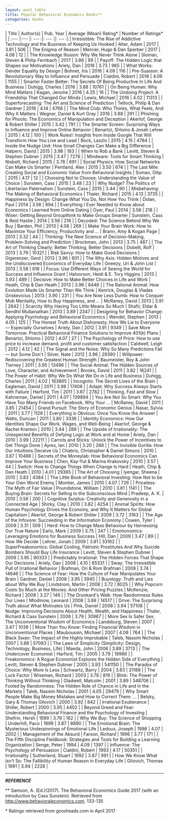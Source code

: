 ```yaml
---
layout: post_table
title: Popular Behavioral Economics Books**
categories: books
---
```


| Title | Author(s) | Pub. Year  | Average (Mean) Rating*  | Number of Ratings*  |
| :--- |:--- |: --- :|: --- :|: --- :|
| Irresistible: The Rise of Addictive Technology and the Business of Keeping Us Hooked | Alter, Adam | 2017 | 3.81 | 506 |
| The Enigma of Reason | Mercier, Hugo & Dan Sperber | 2017 | 4.08 | 12 |
| The Knowledge Illusion: Why We Never Think Alone | Sloman, Steven & Philip Fernbach | 2017 | 3.86 | 99 |
| Payoff: The Hidden Logic that Shapes our Motivations | Ariely, Dan | 2016 | 3.73 | 965 |
| What Works: Gender Equality by Design | Bohnet, Iris | 2016 | 4.09 | 116 |
| Pre-Suasion: A Revolutionary Way to Influence and Persuade | Cialdini, Robert | 2016 | 4.06 | 1155 |
| Smarter Faster Better: The Secrets Of Being Productive In Life And Business | Duhigg, Charles | 2016 | 3.88 | 10761 |
| On Being Human: Why Mind Matters | Kagan, Jerome | 2016 | 4.25 | 16 |
| The Undoing Project: A Friendship That Changed Our Minds | Lewis, Michael | 2016 | 4.02 | 11313 |
| Superforecasting: The Art and Science of Prediction | Tetlock, Philip & Dan Gardner | 2016 | 4.14 | 4766 |
| The Mind Club: Who Thinks, What Feels, And Why It Matters | Wegner, Daniel & Kurt Gray | 2016 | 3.88 | 291 |
| Phishing for Phools: The Economics of Manipulation and Deception | Akerlof, George & Robert Shiller | 2015 | 3.42 | 791 |
| The Smarter Screen: Surprising Ways to Influence and Improve Online Behavior | Benartzi, Shlomo & Jonah Lehrer | 2015 | 4.12 | 100 |
| Work Rules!: Insights from Inside Google That Will Transform How You Live and Lead | Bock, Laszlo | 2015 | 4.15 | 4784 |
| Inside the Nudge Unit: How Small Changes Can Make a Big Difference | Halpern, David | 2015 | 3.98 | 163 |
| When to Rob a Bank | Levitt, Steven & Stephen Dubner | 2015 | 3.47 | 7276 |
| Mindware: Tools for Smart Thinking | Nisbett, Richard | 2015 | 3.78 | 691 |
| Social Physics: How Social Networks Can Make Us Smarter | Pentland, Alex | 2015 | 3.50 | 674 |
| The Last Mile: Creating Social and Economic Value from Behavioral Insights | Soman, Dilip | 2015 | 4.17 | 12 |
| Choosing Not to Choose: Understanding the Value of Choice | Sunstein, Cass | 2015 | 3.48 | 23 |
| Why Nudge? The Politics of Libertarian Paternalism | Sunstein, Cass | 2015 | 3.44 | 90 |
| Misbehaving: The Making of Behavioral Economics | Thaler, Richard | 2015 | 4.13 | 3735 |
| Happiness by Design: Change What You Do, Not How You Think | Dolan, Paul | 2014 | 3.56 | 894 |
| Everything I Ever Needed to Know about Economics I Learned from Online Dating | Oyer, Paul | 2014 | 3.58 | 218 |
| Wiser: Getting Beyond Groupthink to Make Groups Smarter | Sunstein, Cass & Reid Hastie | 2014 | 3.56 | 216 |
| Decoded: The Science Behind Why We Buy | Barden, Phil | 2013 | 4.08 | 269 |
| Make Your Brain Work: How to Maximize Your Efficiency, Productivity and … | Brann, Amy & Kogan Page | 2013 | 3.32 | 44 |
| Thinking: The New Science of Decision-Making, Problem-Solving and Prediction | Brockman, John | 2013 | 3.75 | 487 |
| The Art of Thinking Clearly: Better Thinking, Better Decisions | Dobelli, Rolf | 2013 | 3.79 | 10321 |
| Risk Savvy: How to Make Good Decisions | Gigerenzer, Gerd | 2013 | 3.96 | 601 |
| The Why Axis: Hidden Motives and the Undiscovered Economics of Everyday Life | Gneezy, Uri & John List | 2013 | 3.58 | 616 |
| Focus: Use Different Ways of Seeing the World for Success and Influence Grant | Halvorson, Heidi & E. Tory Higgins | 2013 | 3.93 | 489 |
| Decisive: How to Make Better Choices in Life and Work | Heath, Chip & Dan Heath | 2013 | 3.96 | 8446 |
| The Rational Animal: How Evolution Made Us Smarter Than We Think | Kenrick, Douglas & Vladas Griskevicius | 2013 | 3.90 | 231 |
| You Are Now Less Dumb: How to Conquer Mob Mentality, How to Buy Happiness, and … | McRaney, David | 2013 | 3.91 | 2642 |
| Scarcity Why Having Too Little Means So Much | Shafir, Eldar & Sendhil Mullainathan | 2013 | 3.89 | 2347 |
| Designing for Behavior Change: Applying Psychology and Behavioral Economics | Wendel, Stephen | 2013 | 4.05 | 125 |
| The Honest Truth About Dishonesty: How We Lie to Everyone — Especially Ourselves | Ariely, Dan | 2012 | 3.91 | 9349 |
| Save More Tomorrow: Practical Behavioral Finance Solutions to Improve 401(k) Plans | Benartzi, Shlomo | 2012 | 4.07 | 27 |
| The Psychology of Price: How to use price to increase demand, profit and customer satisfaction | Caldwell, Leigh | 2012 | 4.12 | 42 |
| The Signal and the Noise: Why So Many Predictions Fail — but Some Don't | Silver, Nate | 2012 | 3.96 | 29390 |
| Willpower: Rediscovering the Greatest Human Strength | Baumeister, Roy & John Tierney | 2011 | 3.95 | 13496 |
| The Social Animal: The Hidden Sources of Love, Character, and Achievement | Brooks, David | 2011 | 3.82 | 16241 |
| The Power of Habit: Why We Do What We Do in Life and Business | Duhigg, Charles | 2011 | 4.02 | 163865 |
| Incognito: The Secret Lives of the Brain | Eagleman, David | 2011 | 3.98 | 17408 |
| Adapt: Why Success Always Starts with Failure | Harford, Tim | 2011 | 3.87 | 2782 |
| Thinking, Fast and Slow | Kahneman, Daniel | 2011 | 4.07 | 139894 |
| You Are Not So Smart: Why You Have Too Many Friends on Facebook, Why Your … | McRaney, David | 2011 | 3.85 | 21454 |
| Grand Pursuit: The Story of Economic Genius | Nasar, Sylvia | 2011 | 3.77 | 1128 |
| Everything is Obvious: Once You Know the Answer | Watts, Duncan | 2011 | 3.80 | 3336 |
| Identity Economics: How Our Identities Shape Our Work, Wages, and Well-Being | Akerlof, George & Rachel Kranton | 2010 | 3.44 | 288 |
| The Upside of Irrationality: The Unexpected Benefits of Defying Logic at Work and at Home | Ariely, Dan | 2010 | 3.99 | 22211 |
| Carrots and Sticks: Unlock the Power of Incentives to Get Things Done | Ayres, Ian | 2010 | 3.20 | 268 |
| The Invisible Gorilla: How Our Intuitions Deceive Us | Chabris, Christopher & Daniel Simons | 2010 | 3.87 | 10488 |
| Secrets of the Moneylab: How Behavioral Economics Can Improve Your Business | Chen, Kay-Yut & Marina Krakovsky | 2010 | 3.57 | 44 |
| Switch: How to Change Things When Change Is Hard | Heath, Chip & Dan Heath | 2010 | 4.01 | 29365 |
| The Art of Choosing | Iyengar, Sheena | 2010 | 3.83 | 4384 |
| The Little Book of Behavioral Investing: How Not to be Your Own Worst Enemy | Montier, James | 2010 | 4.07 | 726 |
| Priceless: The Myth of Fair Value | Poundstone, William | 2010 | 3.81 | 1141 |
| The Buying Brain: Secrets for Selling to the Subconscious Mind | Pradeep, A. K. | 2010 | 3.56 | 200 |
| Cognitive Surplus: Creativity and Generosity in a Connected Age | Shirky, Clay | 2010 | 3.82 | 4254 |
| Animal Spirits: How Human Psychology Drives the Economy, and Why It Matters for Global Capitalism | Akerlof, George & Robert Shiller | 2009 | 3.72 | 3163 |
| The Age of the Infovore: Succeeding in the Information Economy | Cowen, Tyler | 2009 | 3.31 | 509 |
| Herd: How to Change Mass Behaviour by Harnessing Our True Nature | Earls, Mark | 2009 | 3.75 | 247 |
| Emotionomics: Leveraging Emotions for Business Success | Hill, Dan | 2009 | 3.47 | 89 |
| How We Decide | Lehrer, Jonah | 2009 | 3.81 | 33162 |
| SuperFreakonomics: Global Cooling, Patriotic Prostitutes And Why Suicide Bombers Should Buy Life Insurance | Levitt, Steven & Stephen Dubner | 2009 | 3.95 | 90333 |
| Predictably Irrational: The Hidden Forces That Shape Our Decisions | Ariely, Dan | 2008 | 4.10 | 65331 |
| Sway: The Irresistible Pull of Irrational Behavior | Brafman, Ori & Rom Brafman | 2008 | 3.74 | 14646 |
| The Science of Fear: How the Culture of Fear Manipulates Your Brain | Gardner, Daniel | 2008 | 3.95 | 3945 |
| Buyology: Truth and Lies about Why We Buy | Lindstrom, Martin | 2008 | 3.72 | 8025 |
| Why Popcorn Costs So Much at the Movies: And Other Pricing Puzzles | McKenzie, Richard | 2008 | 3.27 | 146 |
| The Drunkard's Walk: How Randomness Rules Our Lives | Mlodinow, Leonard | 2008 | 3.88 | 14517 |
| Drive: The Surprising Truth about What Motivates Us | Pink, Daniel | 2008 | 3.94 | 57108 |
| Nudge: Improving Decisions About Health, Wealth, and Happiness | Thaler, Richard & Cass Sunstein | 2008 | 3.79 | 30967 |
| More Sex Is Safer Sex: The Unconventional Wisdom of Economics | Landsburg, Steven | 2007 | 3.47 | 1039 |
| More Than You Know: Finding Financial Wisdom in Unconventional Places | Mauboussin, Michael | 2007 | 4.08 | 764 |
| The Black Swan: The Impact of the Highly Improbable | Taleb, Nassim Nicholas | 2007 | 3.88 | 57083 |
| The Laws of Simplicity (Simplicity: Design, Technology, Business, Life) | Maeda, John | 2006 | 3.89 | 3713 |
| The Undercover Economist | Harford, Tim | 2005 | 3.79 | 19966 |
| Freakonomics: A Rogue Economist Explores the Hidden Side of Everything | Levitt, Steven & Stephen Dubner | 2005 | 3.93 | 541150 |
| The Paradox of Choice: Why More Is Less | Schwartz, Barry | 2004 | 3.83 | 21188 |
| The Luck Factor | Wiseman, Richard | 2003 | 3.78 | 819 |
| Blink: The Power of Thinking Without Thinking | Gladwell, Malcolm | 2001 | 3.89 | 348706 |
| Fooled by Randomness: The Hidden Role of Chance in Life and in the Markets | Taleb, Nassim Nicholas | 2001 | 4.05 | 29479 |
| Why Smart People Make Big Money Mistakes and How to Correct Them: … | Belsky, Gary & Thomas Gilovich | 2000 | 3.92 | 842 |
| Irrational Exuberance | Shiller, Robert | 2000 | 3.95 | 4402 |
| Beyond Greed and Fear: Understanding Behavioral Finance and the Psychology of Investing | Shefrin, Hersh | 1999 | 3.76 | 162 |
| Why We Buy: The Science of Shopping | Underhill, Paco | 1999 | 3.87 | 8890 |
| The Emotional Brain: The Mysterious Underpinnings of Emotional Life | Ledoux, Joseph | 1998 | 4.07 | 2002 |
| Management of the Absurd | Farson, Richard | 1996 | 3.77 | 171 |
| The Fifth Discipline Fieldbook: Strategies and Tools for Building a Learning Organization | Senge, Peter | 1994 | 4.09 | 1397 |
| Influence: The Psychology of Persuasion | Cialdini, Robert | 1993 | 4.17 | 50351 |
| Irrationality | Sutherland, Stuart | 1992 | 3.87 | 991 |
| How We Know What Isn't So: The Fallibility of Human Reason in Everyday Life | Gilovich, Thomas | 1991 | 3.94 | 2228 |


---

***REFERENCE***

  ** Samson, A. (Ed.)(2017). The Behavioral Economics Guide 2017 (with an introduction by Cass Sunstein). Retrieved from http://www.behavioraleconomics.com. 133-135

  \* Ratings retrieved from goodreads.com in April 2017
